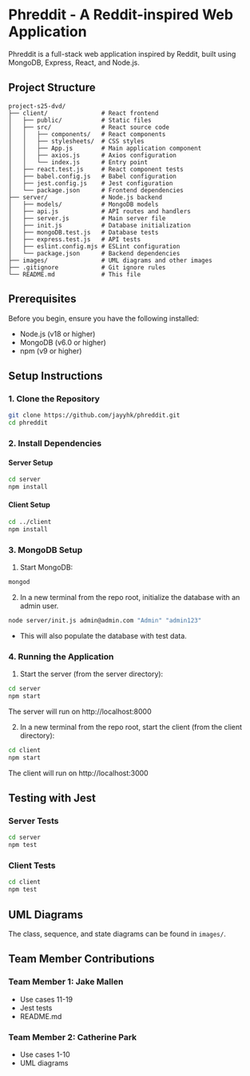 # Phreddit - A Reddit-inspired Web Application

Phreddit is a full-stack web application inspired by Reddit, built using MongoDB, Express, React, and Node.js.

## Project Structure

```
project-s25-dvd/
├── client/               # React frontend
│   ├── public/           # Static files
│   ├── src/              # React source code
│   │   ├── components/   # React components
│   │   ├── stylesheets/  # CSS styles
│   │   ├── App.js        # Main application component
│   │   ├── axios.js      # Axios configuration
│   │   └── index.js      # Entry point
│   ├── react.test.js     # React component tests
│   ├── babel.config.js   # Babel configuration
│   ├── jest.config.js    # Jest configuration
│   └── package.json      # Frontend dependencies
├── server/               # Node.js backend
│   ├── models/           # MongoDB models
│   ├── api.js            # API routes and handlers
│   ├── server.js         # Main server file
│   ├── init.js           # Database initialization
│   ├── mongoDB.test.js   # Database tests
│   ├── express.test.js   # API tests
│   ├── eslint.config.mjs # ESLint configuration
│   └── package.json      # Backend dependencies
├── images/               # UML diagrams and other images
├── .gitignore            # Git ignore rules
└── README.md             # This file
```

## Prerequisites

Before you begin, ensure you have the following installed:

- Node.js (v18 or higher)
- MongoDB (v6.0 or higher)
- npm (v9 or higher)

## Setup Instructions

### 1. Clone the Repository

```bash
git clone https://github.com/jayyhk/phreddit.git
cd phreddit
```

### 2. Install Dependencies

#### Server Setup

```bash
cd server
npm install
```

#### Client Setup

```bash
cd ../client
npm install
```

### 3. MongoDB Setup

1. Start MongoDB:

```bash
mongod
```

2. In a new terminal from the repo root, initialize the database with an admin user.

```bash
node server/init.js admin@admin.com "Admin" "admin123"
```

- This will also populate the database with test data.

### 4. Running the Application

1. Start the server (from the server directory):

```bash
cd server
npm start
```

The server will run on http://localhost:8000

2. In a new terminal from the repo root, start the client (from the client directory):

```bash
cd client
npm start
```

The client will run on http://localhost:3000

## Testing with Jest

### Server Tests

```bash
cd server
npm test
```

### Client Tests

```bash
cd client
npm test
```

## UML Diagrams

The class, sequence, and state diagrams can be found in `images/`.

## Team Member Contributions

### Team Member 1: Jake Mallen

- Use cases 11-19
- Jest tests
- README.md

### Team Member 2: Catherine Park

- Use cases 1-10
- UML diagrams
